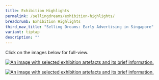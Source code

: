 ```yaml
---
title: Exhibition Highlights
permalink: /sellingdreams/exhibition-highlights/
breadcrumb: Exhibition Highlights
third_nav_title: "Selling Dreams: Early Advertising in Singapore"
variant: tiptap
description: ""
---
```

<p>Click on the images below for full-view.</p>

<a href="/images/event-images/sellingdreamsonsite/selling-dreams-exhibition-highlights-1-high.jpg"><img srcset="/images/event-images/sellingdreamsonsite/selling-dreams-exhibition-highlights-1-low_400w.jpg 400w, /images/event-images/sellingdreamsonsite/selling-dreams-exhibition-highlights-1-low_1000w.jpg 1000w" sizes="(max-width: 500px) 40vw, 100vw" height="1063" width="1000" src="/images/event-images/sellingdreamsonsite/selling-dreams-exhibition-highlights-1-low_400w.jpg" alt="An image with selected exhibition artefacts and its brief information."></a>

<a href="/images/event-images/sellingdreamsonsite/selling-dreams-exhibition-highlights-2-high.jpg"><img srcset="/images/event-images/sellingdreamsonsite/selling-dreams-exhibition-highlights-2-low_400w.jpg 400w, /images/event-images/sellingdreamsonsite/selling-dreams-exhibition-highlights-2-low_1000w.jpg 1000w" sizes="(max-width: 500px) 40vw, 100vw" height="2085" width="1000" src="/images/event-images/sellingdreamsonsite/selling-dreams-exhibition-highlights-2-low_400w.jpg" alt="An image with selected exhibition artefacts and its brief information."></a>